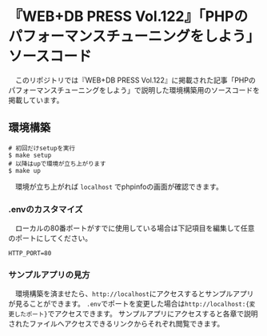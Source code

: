 # 『WEB+DB PRESS Vol.122』「PHPのパフォーマンスチューニングをしよう」ソースコード

　このリポジトリでは『WEB+DB PRESS Vol.122』に掲載された記事「PHPのパフォーマンスチューニングをしよう」で説明した環境構築用のソースコードを掲載しています。

## 環境構築

```shell script
# 初回だけsetupを実行
$ make setup
# 以降はupで環境が立ち上がります
$ make up
```

　環境が立ち上がれば `localhost` でphpinfoの画面が確認できます。

### .envのカスタマイズ

　ローカルの80番ポートがすでに使用している場合は下記項目を編集して任意のポートにしてください。

```.env
HTTP_PORT=80
```

### サンプルアプリの見方

　環境構築を済ませたら、`http://localhost`にアクセスするとサンプルアプリが見ることができます。
`.env`でポートを変更した場合は`http://localhost:{変更したポート}`でアクセスできます。
サンプルアプリにアクセスすると各章で説明されたファイルへアクセスできるリンクからそれぞれ閲覧できます。